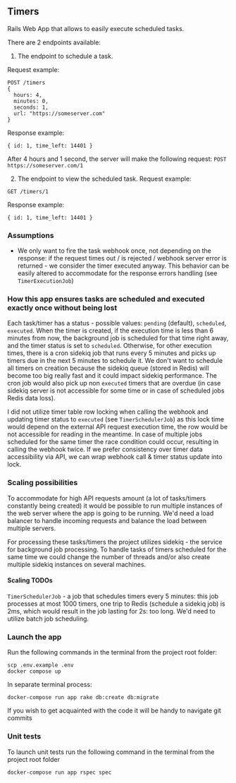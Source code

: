 ## Timers

Rails Web App that allows to easily execute scheduled tasks.

There are 2 endpoints available:
1. The endpoint to schedule a task.

Request example:
```
POST /timers
{
  hours: 4,
  minutes: 0,
  seconds: 1,
  url: "https://someserver.com"
}
```

Response example:
```
{ id: 1, time_left: 14401 }
```

After 4 hours and 1 second, the server will make the following request: `POST https://someserver.com/1`

2. The endpoint to view the scheduled task.
Request example:
```
GET /timers/1
```

Response example:
```
{ id: 1, time_left: 14401 }
```

### Assumptions

- We only want to fire the task webhook once, not depending on the response: if the request times out / is rejected / webhook server error is returned - we consider the timer executed anyway. This behavior can be easily altered to accommodate for the response errors handling (see `TimerExecutionJob`)

### How this app ensures tasks are scheduled and executed exactly once without being lost

Each task/timer has a status - possible values: `pending` (default), `scheduled`, `executed`.
When the timer is created, if the execution time is less than 6 minutes from now, the background job is scheduled for that time right away, and the timer status is set to `scheduled`. Otherwise, for other execution times, there is a cron sidekiq job that runs every 5 minutes and picks up timers due in the next 5 minutes to schedule it. We don't want to schedule all timers on creation because the sidekiq queue (stored in Redis) will become too big really fast and it could impact sidekiq performance. The cron job would also pick up non `executed` timers that are overdue (in case sidekiq server is not accessible for some time or in case of scheduled jobs Redis data loss).

I did not utilize timer table row locking when calling the webhook and updating timer status to `executed` (see `TimerSchedulerJob`) as this lock time would depend on the external API request execution time, the row would be not accessible for reading in the meantime. In case of multiple jobs scheduled for the same timer the race condition could occur, resulting in calling the webhook twice. If we prefer consistency over timer data accessibility via API, we can wrap webhook call & timer status update into lock.

### Scaling possibilities

To accommodate for high API requests amount (a lot of tasks/timers constantly being created) it would be possible to run multiple instances of the web server where the app is going to be running. We'd need a load balancer to handle incoming requests and balance the load between multiple servers.

For processing these tasks/timers the project utilizes sidekiq - the service for background job processing. To handle tasks of timers scheduled for the same time we could change the number of threads and/or also create multiple sidekiq instances on several machines.

#### Scaling TODOs

`TimerSchedulerJob` - a job that schedules timers every 5 minutes: this job processes at most 1000 timers, one trip to Redis (schedule a sidekiq job) is 2ms, which would result in the job lasting for 2s: too long. We'd need to utilize batch job scheduling.

### Launch the app

Run the following commands in the terminal from the project root folder:
```
scp .env.example .env
docker compose up
```
In separate terminal process:
```
docker-compose run app rake db:create db:migrate
```

If you wish to get acquainted with the code it will be handy to navigate git commits

### Unit tests
To launch unit tests run the following command in the terminal from the project root folder

`docker-compose run app rspec spec`
